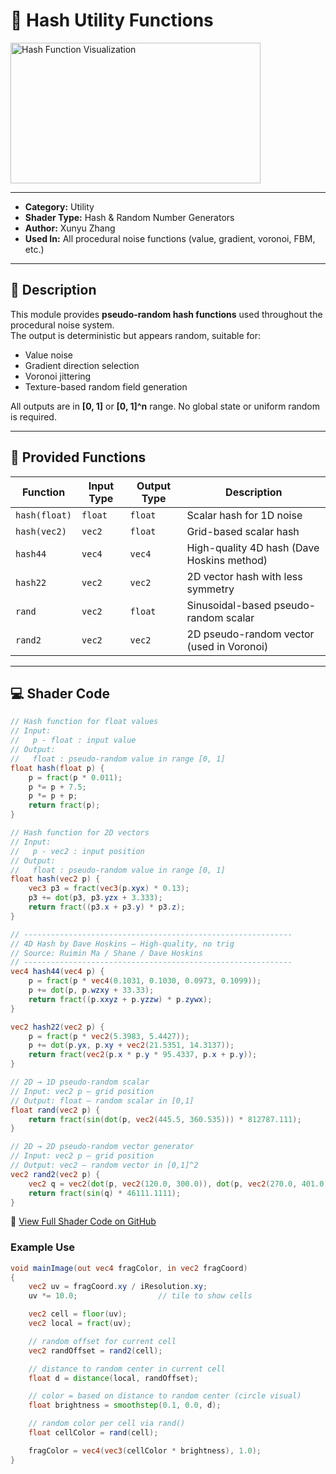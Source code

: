 # 🧩 Hash Utility Functions

<img src="../../../shaders/screenshots/noise/hash_function_visualization.png" alt="Hash Function Visualization" width="400" height="225">

---

- **Category:** Utility  
- **Shader Type:** Hash & Random Number Generators  
- **Author:** Xunyu Zhang  
- **Used In:** All procedural noise functions (value, gradient, voronoi, FBM, etc.)

---

## 🧠 Description

This module provides **pseudo-random hash functions** used throughout the procedural noise system.  
The output is deterministic but appears random, suitable for:

- Value noise  
- Gradient direction selection  
- Voronoi jittering  
- Texture-based random field generation

All outputs are in **[0, 1]** or **[0, 1]^n** range. No global state or uniform random is required.

---

## 🔑 Provided Functions

| Function     | Input Type | Output Type | Description                                   |
|--------------|------------|-------------|-----------------------------------------------|
| `hash(float)`| `float`    | `float`     | Scalar hash for 1D noise                      |
| `hash(vec2)` | `vec2`     | `float`     | Grid-based scalar hash                        |
| `hash44`     | `vec4`     | `vec4`      | High-quality 4D hash (Dave Hoskins method)    |
| `hash22`     | `vec2`     | `vec2`      | 2D vector hash with less symmetry             |
| `rand`       | `vec2`     | `float`     | Sinusoidal-based pseudo-random scalar         |
| `rand2`      | `vec2`     | `vec2`      | 2D pseudo-random vector (used in Voronoi)     |

---

## 💻 Shader Code

```glsl
// Hash function for float values
// Input: 
//   p - float : input value
// Output:
//   float : pseudo-random value in range [0, 1]
float hash(float p) {
    p = fract(p * 0.011);
    p *= p + 7.5;
    p *= p + p;
    return fract(p);
}

// Hash function for 2D vectors
// Input:
//   p - vec2 : input position
// Output:
//   float : pseudo-random value in range [0, 1]
float hash(vec2 p) {
    vec3 p3 = fract(vec3(p.xyx) * 0.13);
    p3 += dot(p3, p3.yzx + 3.333);
    return fract((p3.x + p3.y) * p3.z);
}

// ------------------------------------------------------------
// 4D Hash by Dave Hoskins – High-quality, no trig
// Source: Ruimin Ma / Shane / Dave Hoskins
// ------------------------------------------------------------
vec4 hash44(vec4 p) {
    p = fract(p * vec4(0.1031, 0.1030, 0.0973, 0.1099));
    p += dot(p, p.wzxy + 33.33);
    return fract((p.xxyz + p.yzzw) * p.zywx);
}

vec2 hash22(vec2 p) {
    p = fract(p * vec2(5.3983, 5.4427));
    p += dot(p.yx, p.xy + vec2(21.5351, 14.3137));
    return fract(vec2(p.x * p.y * 95.4337, p.x + p.y));
}

// 2D → 1D pseudo-random scalar
// Input: vec2 p — grid position
// Output: float — random scalar in [0,1]
float rand(vec2 p) {
    return fract(sin(dot(p, vec2(445.5, 360.535))) * 812787.111);
}

// 2D → 2D pseudo-random vector generator
// Input: vec2 p — grid position
// Output: vec2 — random vector in [0,1]^2
vec2 rand2(vec2 p) {
    vec2 q = vec2(dot(p, vec2(120.0, 300.0)), dot(p, vec2(270.0, 401.0)));
    return fract(sin(q) * 46111.1111);
}
```
🔗 [View Full Shader Code on GitHub](https://github.com/friedaxvictoria/procedural_shader_framework/blob/main/shaders/shaders/noise/hash.glsl)
### Example Use
```glsl
void mainImage(out vec4 fragColor, in vec2 fragCoord)
{
    vec2 uv = fragCoord.xy / iResolution.xy;
    uv *= 10.0;                  // tile to show cells

    vec2 cell = floor(uv);
    vec2 local = fract(uv);

    // random offset for current cell
    vec2 randOffset = rand2(cell);

    // distance to random center in current cell
    float d = distance(local, randOffset);

    // color = based on distance to random center (circle visual)
    float brightness = smoothstep(0.1, 0.0, d);

    // random color per cell via rand()
    float cellColor = rand(cell);

    fragColor = vec4(vec3(cellColor * brightness), 1.0);
}
```
